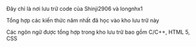 Đây chỉ là nơi lưu trữ code của Shinji2906 và longnhx1

Tổng hợp các kiến thức năm nhất đã học vào kho lưu trữ này

Các ngôn ngữ được tổng hợp trong kho lưu trữ bao gồm C/C++, HTML 5, CSS 

